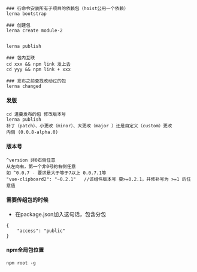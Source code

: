```
### 行命令安装所有子项目的依赖包（hoist公用一个依赖）
lerna bootstrap

### 创建包
lerna create module-2


lerna publish

### 包内互联
cd xxx && npm link 发上去
cd yyy && npm link + xxx

### 发布之前查找改动过的包
lerna changed
```

#### 发版
```
cd 进要发布的包 修改版本号
lerna publish
补丁（patch）、小更改（minor）、大更改（major ）还是自定义（custom）更改
内侧 (0.0.8-alpha.0)
```

#### 版本号
```
^version 非0右侧任意
从左向右，第一个非0号的右侧任意
如 ^0.0.7 - 要求是大于等于7以上 0.0.7.1等 
"vue-clipboard2": "~0.2.1"   //该组件版本号 要>=0.2.1，并修补号为 >=1 的任意值
```

#### 需要传组包的时候
- 在package.json加入这句话，包含分包
```
{
    "access": "public"
}
```

#### npm全局包位置
```
npm root -g
```
